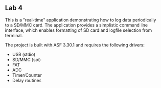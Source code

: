 ## Lab 4

This is a "real-time" application demonstrating how to log data periodically to a SD/MMC card. The application provides a simplistic command line interface, which enables formatting of SD card and logfile selection from terminal.

The project is built with ASF 3.30.1 and requires the following drivers:

* USB (stdio)
* SD/MMC (spi)
* FAT
* ADC
* Timer/Counter  
* Delay routines
